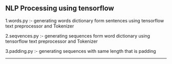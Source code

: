 NLP Processing using tensorflow
----------------------------------------------------------------------------

1.words.py :- generating words dictionary form sentences using tensorflow
text preprocessor and Tokenizer  

2.seqvences.py :- generating sequences  form word dictionary using tensorflow
text preprocessor and Tokenizer   

3.padding.py :- generating sequences with same length that is padding

----------------------------------------------------------------------------